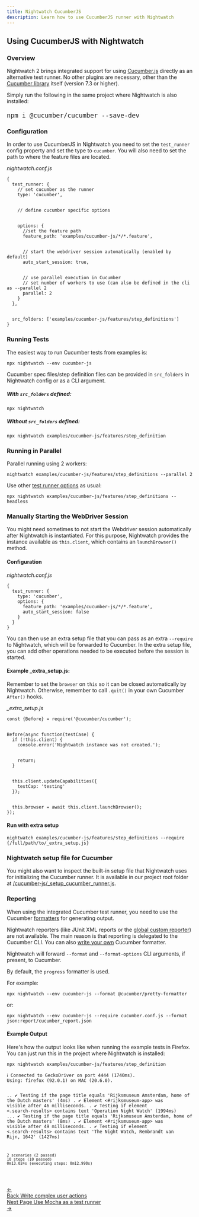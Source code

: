 ```yaml
---
title: Nightwatch CucumberJS
description: Learn how to use CucumberJS runner with Nightwatch
---
```


## Using CucumberJS with Nightwatch

### Overview
Nightwatch 2 brings integrated support for using [Cucumber.js](https://cucumber.io/) directly as an alternative test runner. No other plugins are necessary, other than the [Cucumber library](https://www.npmjs.com/package/@cucumber/cucumber) itself (version 7.3 or higher).

Simply run the following in the same project where Nightwatch is also installed:

<div class="sample-test"><pre class="language-bash" style="font-size: 20px"><code class="language-bash">npm i @cucumber/cucumber --save-dev</code></pre></div>

### Configuration

In order to use CucumberJS in Nightwatch you need to set the `test_runner` config property and set the type to `cucumber`. You will also need to set the path to where the feature files are located.

<div class="sample-test"><i>nightwatch.conf.js</i><pre class="line-numbers"><code class="language-javascript">{
  test_runner: {
    // set cucumber as the runner
    type: 'cucumber',
    <br>
    // define cucumber specific options
    <br>
    options: {
      //set the feature path
      feature_path: 'examples/cucumber-js/*/*.feature',
      <br>
      // start the webdriver session automatically (enabled by default)
      auto_start_session: true,
      <br>
      // use parallel execution in Cucumber
      // set number of workers to use (can also be defined in the cli as --parallel 2
      parallel: 2 
    }
  },
  <br>
  src_folders: ['examples/cucumber-js/features/step_definitions']
}</code></pre></div>

### Running Tests
The easiest way to run Cucumber tests from examples is:

<div class="sample-test"><pre><code class="language-bash">npx nightwatch --env cucumber-js</code></pre></div>

Cucumber spec files/step definition files can be provided in `src_folders` in Nightwatch config or as a CLI argument.

##### With `src_folders` defined:

<div class="sample-test"><pre><code class="language-bash">npx nightwatch</code></pre></div>

##### Without `src_folders` defined:

<div class="sample-test"><pre><code class="language-bash">npx nightwatch examples/cucumber-js/features/step_definition</code></pre></div>

### Running in Parallel

Parallel running using 2 workers:

<div class="sample-test"><pre><code class="language-bash">nightwatch examples/cucumber-js/features/step_definitions --parallel 2</code></pre></div> 

Use other [test runner options](/guide/running-tests/command-line-options.html) as usual:

<div class="sample-test"><pre><code class="language-bash">npx nightwatch examples/cucumber-js/features/step_definitions --headless</code></pre></div>

### Manually Starting the WebDriver Session
You might need sometimes to not start the Webdriver session automatically after Nightwatch is instantiated. For this purpose, Nightwatch provides the instance available as `this.client`, which contains an `launchBrowser()` method.

#### Configuration
<div class="sample-test"><i>nightwatch.conf.js</i><pre class="line-numbers"><code class="language-javascript">{
  test_runner: {
    type: 'cucumber',
    options: {
      feature_path: 'examples/cucumber-js/*/*.feature',
      auto_start_session: false
    }
  }
}</code></pre></div>

You can then use an extra setup file that you can pass as an extra `--require` to Nightwatch, which will be forwarded to Cucumber. In the extra setup file, you can add other operations needed to be executed before the session is started.

#### Example _extra_setup.js:

Remember to set the `browser` on `this` so it can be closed automatically by Nightwatch. Otherwise, remember to call `.quit()` in your own Cucumber `After()` hooks.

<div class="sample-test"><i>_extra_setup.js</i>
<pre class="line-numbers"><code class="language-javascript">const {Before} = require('@cucumber/cucumber');
<br>
Before(async function(testCase) {
  if (!this.client) {
    console.error('Nightwatch instance was not created.');
    <br>
    return;
  }
  <br>
  this.client.updateCapabilities({
    testCap: 'testing'
  });
  <br>
  this.browser = await this.client.launchBrowser();
});</code></pre></div>

#### Run with extra setup

<div class="sample-test"><pre><code class="language-bash">nightwatch examples/cucumber-js/features/step_definitions --require {/full/path/to/_extra_setup.js}</code></pre></div>

### Nightwatch setup file for Cucumber

You might also want to inspect the built-in setup file that Nightwatch uses for initializing the Cucumber runner. It is available in our project root folder at [/cucumber-js/_setup_cucumber_runner.js](https://github.com/nightwatchjs/nightwatch/blob/v2/cucumber-js/_setup_cucumber_runner.js).

### Reporting
When using the integrated Cucumber test runner, you need to use the Cucumber [formatters](https://github.com/cucumber/cucumber-js/blob/main/docs/formatters.md) for generating output.

<div class="alert alert-warning">
Nightwatch reporters (like JUnit XML reports or the <a href="/guide/reporters/use-html-reporter.html">global custom reporter</a>) are not available. The main reason is that reporting is delegated to the Cucumber CLI. You can also <a href="https://github.com/cucumber/cucumber-js/blob/main/docs/custom_formatters.md">write your own</a> Cucumber formatter.
</div>

Nightwatch will forward `--format` and `--format-options` CLI arguments, if present, to Cucumber.

By default, the `progress` formatter is used.

For example:

<div class="sample-test"><pre><code class="language-bash">npx nightwatch --env cucumber-js --format @cucumber/pretty-formatter</code></pre></div>

or:

<div class="sample-test"><pre><code class="language-bash">npx nightwatch --env cucumber-js --require cucumber.conf.js --format json:report/cucumber_report.json</code></pre></div>

#### Example  Output

Here's how the output looks like when running the example tests in Firefox. You can just run this in the project where Nightwatch is installed:

<div class="sample-test">
<pre><code class="language-bash">npx nightwatch examples/cucumber-js/features/step_definition</code></pre>
</div>

<div class="sample-test">
<pre>
<code class="language-bash">ℹ Connected to GeckoDriver on port 4444 (1740ms).
Using: firefox (92.0.1) on MAC (20.6.0).

..  ✔ Testing if the page title equals 'Rijksmuseum Amsterdam, home of the Dutch masters' (4ms)
.  ✔ Element <#rijksmuseum-app> was visible after 46 milliseconds.
.  ✔ Testing if element <.search-results> contains text 'Operation Night Watch' (1994ms)
...  ✔ Testing if the page title equals 'Rijksmuseum Amsterdam, home of the Dutch masters' (8ms)
.  ✔ Element <#rijksmuseum-app> was visible after 49 milliseconds.
.  ✔ Testing if element <.search-results> contains text 'The Night Watch, Rembrandt van Rijn, 1642' (1427ms)

    2 scenarios (2 passed)
    10 steps (10 passed)
    0m13.024s (executing steps: 0m12.998s)
</code>
</pre></div>

 <div class="doc-pagination pt-40">
  <div class="previous">
    <a href="/guide/writing-tests/write-complex-user-actions.html">
      <span>←</span>
        <div class="d-flex flex-column">
          <span class="smallT">Back</span>
          <span class="bigT">Write complex user actions</span>
        </div>
    </a>
  </div>
  <div class="next">
    <a href="/guide/writing-tests/using-mocha.html">
        <div class="d-flex flex-column">
          <span class="smallT">Next Page</span>
          <span class="bigT">Use Mocha as a test runner</span>
        </div>
        <span>→</span>
    </a>
  </div>
</div>
